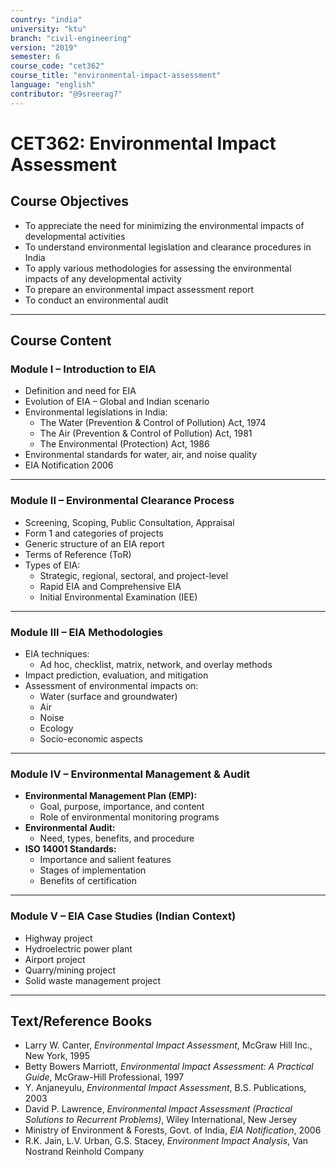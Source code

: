 ```yaml
---
country: "india"
university: "ktu"
branch: "civil-engineering"
version: "2019"
semester: 6
course_code: "cet362"
course_title: "environmental-impact-assessment"
language: "english"
contributor: "@9sreerag7"
---
```


# CET362: Environmental Impact Assessment

## Course Objectives

- To appreciate the need for minimizing the environmental impacts of developmental activities  
- To understand environmental legislation and clearance procedures in India  
- To apply various methodologies for assessing the environmental impacts of any developmental activity  
- To prepare an environmental impact assessment report  
- To conduct an environmental audit  

---

## Course Content

### Module I – Introduction to EIA

- Definition and need for EIA  
- Evolution of EIA – Global and Indian scenario  
- Environmental legislations in India:  
  - The Water (Prevention & Control of Pollution) Act, 1974  
  - The Air (Prevention & Control of Pollution) Act, 1981  
  - The Environmental (Protection) Act, 1986  
- Environmental standards for water, air, and noise quality  
- EIA Notification 2006  

---

### Module II – Environmental Clearance Process

- Screening, Scoping, Public Consultation, Appraisal  
- Form 1 and categories of projects  
- Generic structure of an EIA report  
- Terms of Reference (ToR)  
- Types of EIA:  
  - Strategic, regional, sectoral, and project-level  
  - Rapid EIA and Comprehensive EIA  
  - Initial Environmental Examination (IEE)  

---

### Module III – EIA Methodologies

- EIA techniques:  
  - Ad hoc, checklist, matrix, network, and overlay methods  
- Impact prediction, evaluation, and mitigation  
- Assessment of environmental impacts on:  
  - Water (surface and groundwater)  
  - Air  
  - Noise  
  - Ecology  
  - Socio-economic aspects  

---

### Module IV – Environmental Management & Audit

- **Environmental Management Plan (EMP):**  
  - Goal, purpose, importance, and content  
  - Role of environmental monitoring programs  
- **Environmental Audit:**  
  - Need, types, benefits, and procedure  
- **ISO 14001 Standards:**  
  - Importance and salient features  
  - Stages of implementation  
  - Benefits of certification  

---

### Module V – EIA Case Studies (Indian Context)

- Highway project  
- Hydroelectric power plant  
- Airport project  
- Quarry/mining project  
- Solid waste management project  

---

## Text/Reference Books

- Larry W. Canter, *Environmental Impact Assessment*, McGraw Hill Inc., New York, 1995  
- Betty Bowers Marriott, *Environmental Impact Assessment: A Practical Guide*, McGraw-Hill Professional, 1997  
- Y. Anjaneyulu, *Environmental Impact Assessment*, B.S. Publications, 2003  
- David P. Lawrence, *Environmental Impact Assessment (Practical Solutions to Recurrent Problems)*, Wiley International, New Jersey  
- Ministry of Environment & Forests, Govt. of India, *EIA Notification*, 2006  
- R.K. Jain, L.V. Urban, G.S. Stacey, *Environment Impact Analysis*, Van Nostrand Reinhold Company  
